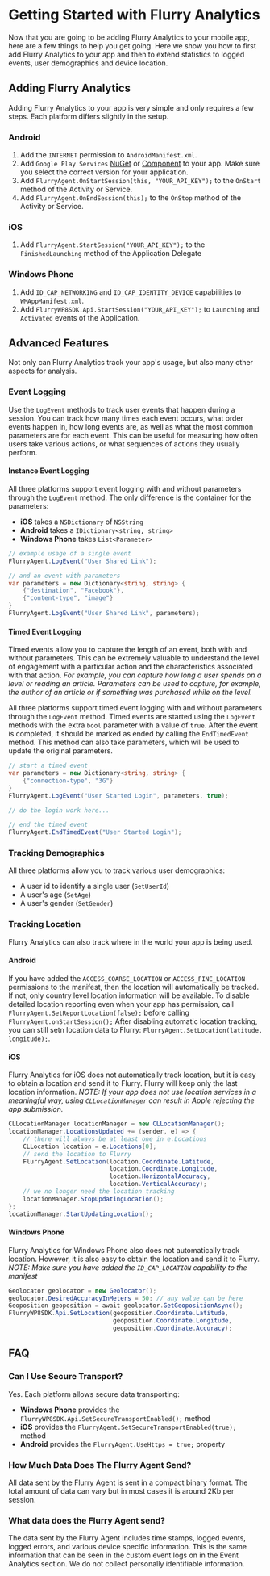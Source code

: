 # Getting Started with Flurry Analytics
Now that you are going to be adding Flurry Analytics to your mobile app, here are a few things to help you get going. Here we show you how to first add Flurry Analytics to your app and then to extend statistics to logged events, user demographics and device location.

## Adding Flurry Analytics
Adding Flurry Analytics to your app is very simple and only requires a few steps. Each platform differs slightly in the setup.

### Android
1. Add the `INTERNET` permission to `AndroidManifest.xml`.
2. Add `Google Play Services` [NuGet](http://www.NuGet.org) or [Component](http://components.xamarin.com) to your app. Make sure you select the correct version for your application.
3. Add `FlurryAgent.OnStartSession(this, "YOUR_API_KEY");` to the `OnStart` method of the Activity or Service.
4. Add `FlurryAgent.OnEndSession(this);` to the `OnStop` method of the Activity or Service.

### iOS
1. Add `FlurryAgent.StartSession("YOUR_API_KEY");` to the `FinishedLaunching` method of the Application Delegate

### Windows Phone
1. Add `ID_CAP_NETWORKING` and `ID_CAP_IDENTITY_DEVICE` capabilities to `WMAppManifest.xml`.
2. Add `FlurryWP8SDK.Api.StartSession("YOUR_API_KEY");` to `Launching` and `Activated` events of the Application.

## Advanced Features
Not only can Flurry Analytics track your app's usage, but also many other aspects for analysis.

### Event Logging
Use the `LogEvent` methods to track user events that happen during a session. You can track how many times each event occurs, what order events happen in, how long events are, as well as what the most common parameters are for each event. This can be useful for measuring how often users take various actions, or what sequences of actions they usually perform.

#### Instance Event Logging
All three platforms support event logging with and without parameters through the `LogEvent` method. The only difference is the container for the parameters:

* **iOS** takes a `NSDictionary` of `NSString`
* **Android** takes a `IDictionary<string, string>` 
* **Windows Phone** takes `List<Parameter>`
 
```csharp
// example usage of a single event
FlurryAgent.LogEvent("User Shared Link");

// and an event with parameters
var parameters = new Dictionary<string, string> {
    {"destination", "Facebook"},
    {"content-type", "image"}
}
FlurryAgent.LogEvent("User Shared Link", parameters);
```

#### Timed Event Logging
Timed events allow you to capture the length of an event, both with and without parameters. This can be extremely valuable to understand the level of engagement with a particular action and the characteristics associated with that action. 
*For example, you can capture how long a user spends on a level or reading an article. Parameters can be used to capture, for example, the author of an article or if something was purchased while on the level.*

All three platforms support timed event logging with and without parameters through the `LogEvent` method. Timed events are started using the `LogEvent` methods with the extra `bool` parameter with a value of `true`. After the event is completed, it should be marked as ended by calling the `EndTimedEvent` method. This method can also take parameters, which will be used to update the original parameters.

```csharp
// start a timed event
var parameters = new Dictionary<string, string> {
    {"connection-type", "3G"}
}
FlurryAgent.LogEvent("User Started Login", parameters, true);

// do the login work here...

// end the timed event
FlurryAgent.EndTimedEvent("User Started Login");
```

### Tracking Demographics
All three platforms allow you to track various user demographics:

* A user id to identify a single user (`SetUserId`)
* A user's age (`SetAge`)
* A user's gender (`SetGender`)

### Tracking Location
Flurry Analytics can also track where in the world your app is being used.

#### Android
If you have added the `ACCESS_COARSE_LOCATION` or `ACCESS_FINE_LOCATION` permissions to the manifest, then the location will automatically be tracked. If not, only country level location information will be available. 
To disable detailed location reporting even when your app has permission, call `FlurryAgent.SetReportLocation(false);` before calling `FlurryAgent.onStartSession();`
After disabling automatic location tracking, you can still setn location data to Flurry: `FlurryAgent.SetLocation(latitude, longitude);`.

#### iOS
Flurry Analytics for iOS does not automatically track location, but it is easy to obtain a location and send it to Flurry. Flurry will keep only the last location information.
*NOTE: If your app does not use location services in a meaningful way, using `CLLocationManager` can result in Apple rejecting the app submission.*

```csharp
CLLocationManager locationManager = new CLLocationManager();
locationManager.LocationsUpdated += (sender, e) => {
    // there will always be at least one in e.Locations
    CLLocation location = e.Locations[0];
    // send the location to Flurry
    FlurryAgent.SetLocation(location.Coordinate.Latitude,
                            location.Coordinate.Longitude,
                            location.HorizontalAccuracy,
                            location.VerticalAccuracy);
    // we no longer need the location tracking
    locationManager.StopUpdatingLocation();
};
locationManager.StartUpdatingLocation();
```

#### Windows Phone
Flurry Analytics for Windows Phone also does not automatically track location. However, it is also easy to obtain the location and send it to Flurry.
*NOTE: Make sure you have added the `ID_CAP_LOCATION` capability to the manifest*

```csharp
Geolocator geolocator = new Geolocator();
geolocator.DesiredAccuracyInMeters = 50; // any value can be here
Geoposition geoposition = await geolocator.GetGeopositionAsync();
FlurryWP8SDK.Api.SetLocation(geoposition.Coordinate.Latitude, 
                             geoposition.Coordinate.Longitude, 
                             geoposition.Coordinate.Accuracy);
```

## FAQ
### Can I Use Secure Transport?
Yes. Each platform allows secure data transporting:

* **Windows Phone** provides the `FlurryWP8SDK.Api.SetSecureTransportEnabled();` method
* **iOS** provides the `FlurryAgent.SetSecureTransportEnabled(true);` method
* **Android** provides the `FlurryAgent.UseHttps = true;` property

### How Much Data Does The Flurry Agent Send?
All data sent by the Flurry Agent is sent in a compact binary format. The total amount of data can vary but in most cases it is around 2Kb per session.

### What data does the Flurry Agent send?
The data sent by the Flurry Agent includes time stamps, logged events, logged errors, and various device specific  information. This is the same information that can be seen in the custom event logs on in the Event Analytics 
section. We do not collect personally identifiable information.   